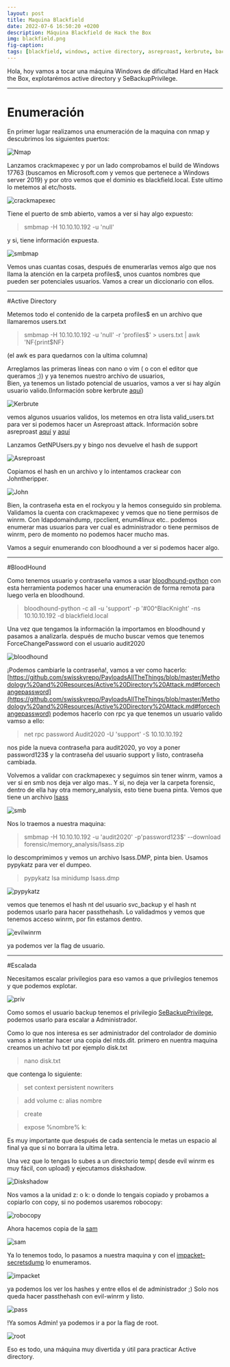 ```yaml
---
layout: post
title: Maquina Blackfield
date: 2022-07-6 16:50:20 +0200
description: Máquina Blackfield de Hack the Box
img: blackfield.png
fig-caption: 
tags: [blackfield, windows, active directory, asreproast, kerbrute, backup exploit]
---
```


  Hola, hoy vamos a tocar una máquina Windows de dificultad Hard en Hack the Box, explotarémos active directory y SeBackupPrivilege.

**********************
# Enumeración

En primer lugar realizamos una enumeración de la maquina con nmap y
descubrimos los siguientes puertos:

![Nmap]({{site.baseurl}}/assets/img/Blackfield/2022-07-04_201701.png)

Lanzamos crackmapexec y por un lado comprobamos el build de Windows 17763 (buscamos en Microsoft.com y vemos que pertenece a Windows server 2019)
y por otro vemos que el dominio es blackfield.local. Este ultimo lo metemos al etc/hosts.


![crackmapexec]({{site.baseurl}}/assets/img//Blackfield/2022-07-04_201727.png)


Tiene el puerto de smb abierto, vamos a ver si hay algo expuesto:
>smbmap -H 10.10.10.192 -u 'null'

y si, tiene información expuesta.

![smbmap]({{site.baseurl}}/assets/img/Blackfield/2022-07-04_201844.png)

Vemos unas cuantas cosas, después de enumerarlas vemos algo que nos llama la atención en la carpeta profiles$, unos cuantos nombres que pueden ser potenciales usuarios. Vamos a crear un diccionario con ellos.
**************************
#Active Directory

Metemos todo el contenido de la carpeta profiles$ en un archivo que llamaremos users.txt

>smbmap -H 10.10.10.192 -u 'null' -r 'profiles$' > users.txt \| awk 'NF{print$NF}

(el awk es para quedarnos con la ultima columna)

Arreglamos las primeras líneas con nano o vim ( o con el editor que queramos ;)) y ya tenemos nuestro archivo de usuarios,  
Bien, ya tenemos un listado potencial de usuarios, vamos a ver si hay algún usuario valido.(Información sobre kerbrute [aquí](https://infinitelogins.com/2020/11/16/enumerating-valid-active-directory-usernames-with-kerbrute/))

![Kerbrute]({{site.baseurl}}/assets/img/Blackfield/2022-07-04_204307.png)

vemos algunos usuarios validos, los metemos en otra lista valid_users.txt para ver si podemos hacer un Asreproast attack.
Información sobre asreproast [aquí](https://www.hackplayers.com/2020/11/asreproast-o-as-rep-roasting.html) y [aquí](https://book.hacktricks.xyz/windows-hardening/active-directory-methodology/asreproast)

Lanzamos GetNPUsers.py y bingo nos devuelve el hash de support

![Asreproast]({{site.baseurl}}/assets/img/Blackfield/2022-07-04_204842.png)

Copiamos el hash en un archivo y lo intentamos crackear con Johntheripper.

![John]({{site.baseurl}}/assets/img/Blackfield/2022-07-04_205010.png)

Bien, la contraseña esta en el rockyou y la hemos conseguido sin problema. Validamos la cuenta con crackmapexec y vemos que no tiene permisos de winrm.
Con ldapdomaindump, rpcclient, enum4linux etc.. podemos enumerar mas usuarios para ver cual es administrador o tiene permisos de winrm, pero de momento no podemos hacer mucho mas.

Vamos a seguir enumerando con bloodhound a ver si podemos hacer algo.
*******************************************
#BloodHound

Como tenemos usuario y contraseña vamos a usar [bloodhound-python](https://github.com/fox-it/BloodHound.py) con esta herramienta podemos hacer una enumeración de forma remota para luego verla en bloodhound.

>bloodhound-python -c all -u 'support' -p '#00^BlacKnight' -ns 10.10.10.192 -d blackfield.local

Una vez que tengamos la información la importamos en bloodhound y pasamos a analizarla.
después de mucho buscar vemos que tenemos ForceChangePassword con el usuario audit2020


![bloodhound]({{site.baseurl}}/assets/img/Blackfield/blood.png)

¡Podemos cambiarle la contraseña!, vamos a ver como hacerlo: [https://github.com/swisskyrepo/PayloadsAllTheThings/blob/master/Methodology%20and%20Resources/Active%20Directory%20Attack.md#forcechangepassword](https://github.com/swisskyrepo/PayloadsAllTheThings/blob/master/Methodology%20and%20Resources/Active%20Directory%20Attack.md#forcechangepassword)
podemos hacerlo con rpc ya que tenemos un usuario valido vamso a ello:
>net rpc password Audit2020 -U 'support' -S 10.10.10.192

nos pide la nueva contraseña para audit2020, yo voy a poner password123$  y la contraseña del usuario support y listo, contraseña cambiada.

Volvemos a validar con crackmapexec y seguimos sin tener winrm, vamos a ver si en smb nos deja ver algo mas.. Y si, no deja ver la carpeta forensic, dentro de ella hay otra memory_analysis, esto tiene buena pinta.
Vemos que tiene un archivo [lsass]( https://docs.microsoft.com/en-us/previous-versions/windows/it-pro/windows-2000-server/cc961760(v=technet.10)?redirectedfrom=MSDN)

![smb]({{site.baseurl}}/assets/img/Blackfield/2022-07-05_173104.png)

Nos lo traemos a nuestra maquina:
>smbmap -H 10.10.10.192 -u 'audit2020' -p'password123$' --download forensic/memory_analysis/lsass.zip

lo descomprimimos y vemos un archivo lsass.DMP, pinta bien. Usamos pypykatz para ver el dumpeo.

>pypykatz lsa minidump lsass.dmp

![pypykatz]({{site.baseurl}}/assets/img/Blackfield/2022-07-05_173702.png)

vemos que tenemos el hash nt del usuario svc_backup y el hash nt podemos usarlo para hacer passthehash. Lo validadmos y vemos que tenemos acceso winrm, por fin estamos dentro.

![evilwinrm]({{site.baseurl}}/assets/img/Blackfield/2022-07-05_174000.png)

ya podemos ver la flag de usuario.
**********************************
#Escalada

Necesitamos escalar privilegios para eso vamos a que privilegios tenemos y que podemos explotar.

![priv]({{site.baseurl}}/assets/img/Blackfield/2022-07-05_174603.png)

Como somos el usuario backup tenemos el privilegio [SeBackupPrivilege](https://www.hackingarticles.in/windows-privilege-escalation-sebackupprivilege/), podemos usarlo para escalar a Administrador.

Como lo que nos interesa es ser administrador del controlador de dominio vamos a intentar hacer una copia del ntds.dit. primero en nuentra maquina creamos un achivo  txt por ejemplo disk.txt

>nano disk.txt

que contenga lo siguiente:

>set context persistent nowriters 

>add volume c: alias nombre

>create

>expose %nombre% k:

Es muy importante que después de cada sentencia le metas un espacio al final ya que si no borrara la ultima letra.

Una vez que lo tengas lo subes a un directorio temp( desde evil winrm es muy fácil, con upload) y ejecutamos diskshadow.

![Diskshadow]({{site.baseurl}}/assets/img/Blackfield/2022-07-05_190600.png)

Nos vamos a la unidad z: o k: o donde lo tengais copiado y probamos a copiarlo con copy, si no podemos usaremos robocopy:

![robocopy]({{site.baseurl}}/assets/img/Blackfield/2022-07-05_190902.png)


Ahora hacemos copia de la [sam](https://www.techtarget.com/searchenterprisedesktop/definition/Security-Accounts-Manager) 
 
![sam]({{site.baseurl}}/assets/img/Blackfield/2022-07-05_191454.png)

Ya lo tenemos todo, lo pasamos a nuestra maquina y con el [impacket-secretsdump](https://github.com/SecureAuthCorp/impacket/blob/master/examples/secretsdump.py) lo enumeramos.

![impacket]({{site.baseurl}}/assets/img/Blackfield/2022-07-05_192201.png)

ya podemos los ver los hashes y entre ellos el de administrador ;) Solo nos queda hacer passthehash con evil-winrm y listo.

![pass]({{site.baseurl}}/assets/img/Blackfield/2022-07-05_192243.png)

!Ya somos Admin! ya podemos ir a por la flag de root.

![root]({{site.baseurl}}/assets/img/Blackfield/2022-07-05_192323.png)

Eso es todo, una máquina muy divertida y útil para practicar Active directory.






















